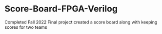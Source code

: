 # Score-Board-FPGA-Verilog
Completed Fall 2022
Final project created a score board along with keeping scores for two teams

